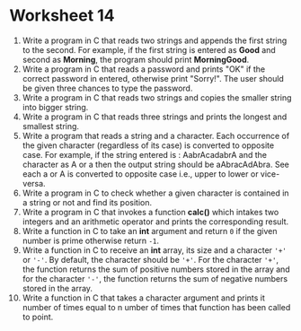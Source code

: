 # Worksheet 14

1. Write a program in C that reads two strings and appends the first string to the second. For example, if the first string is entered as **Good** and second as **Morning**, the program should print **MorningGood**.
2. Write a program in C that reads a password and prints "OK" if the correct password in entered, otherwise print "Sorry!". The user should be given three chances to type the password.
3. Write a program in C that reads two strings and copies the smaller string into bigger string.
4. Write a program in C that reads three strings and prints the longest and smallest string.
5. Write a program that reads a string and a character. Each occurrence of the given character (regardless of its case) is converted to opposite case. For example, if the string entered is : AabrAcadabrA and the character as A or a then the output string should be aAbracAdAbra. See each a or A is converted to opposite case i.e., upper to lower or vice-versa.
6. Write a program in C to check whether a given character is contained in a string or not and find its position.
7. Write a program in C that invokes a function **calc()** which intakes two integers and an arithmetic operator and prints the corresponding result.
8. Write a function in C to take an **int** argument and return `0`  if the given number is prime otherwise return `-1`.
9. Write a function in C to receive an **int** array, its size and a character `'+'` or `'-'`. By default, the character should be `'+'`. For the character `'+'`, the function returns the sum of positive numbers stored in the array and for the character `'-'`, the function returns the sum of negative numbers stored in the array.
10. Write a function in C that takes a character argument and prints it number of times equal to n umber of times that function has been called to point.